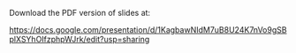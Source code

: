 
Download the PDF version of slides at:

https://docs.google.com/presentation/d/1KagbawNIdM7uB8U24K7nVo9gSBplXSYhOIfzphpWJrk/edit?usp=sharing


